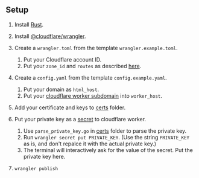 <!--
Copyright 2021 Google LLC

Licensed under the Apache License, Version 2.0 (the "License");
you may not use this file except in compliance with the License.
You may obtain a copy of the License at

    https://www.apache.org/licenses/LICENSE-2.0

Unless required by applicable law or agreed to in writing, software
distributed under the License is distributed on an "AS IS" BASIS,
WITHOUT WARRANTIES OR CONDITIONS OF ANY KIND, either express or implied.
See the License for the specific language governing permissions and
limitations under the License.
-->

## Setup

1. Install [Rust](https://www.rust-lang.org/tools/install).
1. Install [@cloudflare/wrangler](https://github.com/cloudflare/wrangler).
1. Create a `wrangler.toml` from the template `wrangler.example.toml`.
   1. Put your Cloudflare account ID.
   1. Put your `zone_id` and `routes` as described
      [here](https://developers.cloudflare.com/workers/get-started/guide#optional-configure-for-deploying-to-a-registered-domain).
1. Create a `config.yaml` from the template `config.example.yaml`.
   1. Put your domain as `html_host`.
   1. Put your
      [cloudflare worker subdomain](https://developers.cloudflare.com/workers/get-started/guide#1-sign-up-for-a-workers-account)
      into `worker_host`.

1. Add your certificate and keys to [certs](./certs) folder.
1. Put your private key as a
   [secret](https://developers.cloudflare.com/workers/cli-wrangler/commands#secret)
   to cloudflare worker.
   1. Use `parse_private_key.go` in [certs](./certs) folder to parse the private
      key.
   1. Run `wrangler secret put PRIVATE_KEY`. (Use the string
      `PRIVATE_KEY` as is, and don't repalce it with the
      actual private key.)
   1. The terminal will interactively ask for the value of the secret.
      Put the private key here.

1. `wrangler publish`


